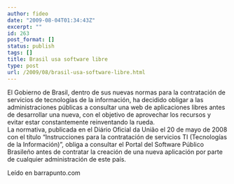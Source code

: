 ```yaml
---
author: fideo
date: "2009-08-04T01:34:43Z"
excerpt: ""
id: 263
post_format: []
status: publish
tags: []
title: Brasil usa software libre
type: post
url: /2009/08/brasil-usa-software-libre.html
---
```

El Gobierno de Brasil, dentro de sus nuevas normas para la contratación de servicios de tecnologías de la información, ha decidido obligar a las administraciones públicas a consultar una web de aplicaciones libres antes de desarrollar una nueva, con el objetivo de aprovechar los recursos y evitar estar constantemente reinventando la rueda.  
La normativa, publicada en el Diário Oficial da União el 20 de mayo de 2008 con el título “Instrucciones para la contratación de servicios TI (Tecnologías de la Información)”, obliga a consultar el Portal del Software Público Brasileño antes de contratar la creación de una nueva aplicación por parte de cualquier administración de este país.

Leído en barrapunto.com
